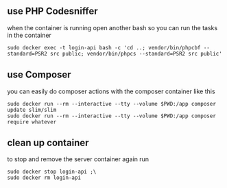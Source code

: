 ## use PHP Codesniffer

when the container is running open another bash so you can run the tasks in the container
```
sudo docker exec -t login-api bash -c 'cd ..; vendor/bin/phpcbf --standard=PSR2 src public; vendor/bin/phpcs --standard=PSR2 src public'
```

## use Composer
you can easily do composer actions with the composer container like this
```
sudo docker run --rm --interactive --tty --volume $PWD:/app composer update slim/slim
sudo docker run --rm --interactive --tty --volume $PWD:/app composer require whatever
```


## clean up container
to stop and remove the server container again run
```
sudo docker stop login-api ;\
sudo docker rm login-api
```
